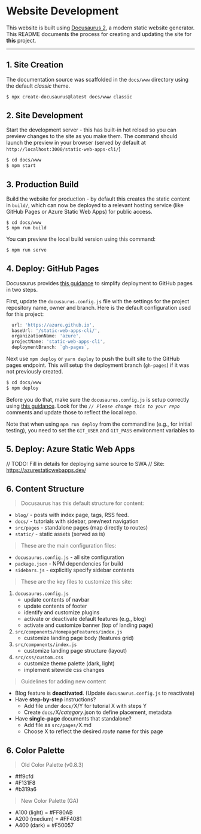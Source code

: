 # Website Development

This website is built using [Docusaurus 2](https://docusaurus.io/), a modern static website generator. This README documents the process for creating and updating the site for **this** project. 

---

## 1. Site Creation

The documentation source was scaffolded in the `docs/www` directory using the default _classic_ theme. 
 
```bash
$ npx create-docusaurus@latest docs/www classic
```

## 2. Site Development

Start the development server - this has built-in hot reload so you can preview changes to the site as you make them. The command should launch the preview in your browser (served by default at `http://localhost:3000/static-web-apps-cli/`)

```bash
$ cd docs/www
$ npm start
```

## 3. Production Build

Build the website for production - by default this creates the static content in `build/`, which can now be deployed to a relevant hosting service (like GitHub Pages or Azure Static Web Apps) for public access.

```
$ cd docs/www
$ npm run build
```
You can preview the local build version using this command: 

```bash
$ npm run serve
```

## 4. Deploy: GitHub Pages

Docusaurus provides [this guidance](https://docusaurus.io/docs/deployment#github-pages-overview) to simplify deployment to GitHub pages in two steps.

First, update the `docusaurus.config.js` file with the settings for the project repository name, owner and branch. Here is the default configuration used for this project:

```javascript
  url: 'https://azure.github.io', 
  baseUrl: '/static-web-apps-cli/',
  organizationName: 'azure',     
  projectName: 'static-web-apps-cli', 
  deploymentBranch: `gh-pages`, 
```

Next use `npm deploy` or `yarn deploy` to push the built site to the GitHub pages endpoint. This will setup the deployment branch (`gh-pages`) if it was not previously created.

```bash
$ cd docs/www
$ npm deploy
```
Before you do that, make sure the `docusaurus.config.js` is setup correctly using [this guidance](https://docusaurus.io/docs/deployment#github-pages-overview). Look for the _`// Please change this to your repo`_ comments and update those to reflect the local repo.

Note that when using `npm run deploy` from the commandline (e.g., for initial testing), you need to set the `GIT_USER` and `GIT_PASS` environment variables to 

## 5. Deploy: Azure Static Web Apps

// TODO: Fill in details for deploying same source to SWA
// Site: https://azurestaticwebapps.dev/


## 6. Content Structure 

> Docusaurus has this default structure for content:

 * `blog/` - posts with index page, tags, RSS feed.
 * `docs/` - tutorials with sidebar, prev/next navigation
 * `src/pages` - standalone pages (map directly to routes)
 * `static/` - static assets (served as is)

> These are the main configuration files:
 * `docusaurus.config.js` - all site configuration
 * `package.json` - NPM dependencies for build
 * `sidebars.js` - explicitly specify sidebar contents

> These are the key files to customize this site:
 1. `docusaurus.config.js` 
    - update contents of navbar
    - update contents of footer
    - identify and customize plugins
    - activate or deactivate default features (e.g., blog)
    - activate and customize banner (top of landing page)
 2. `src/components/HomepageFeatures/index.js`
    - customize landing page body (features grid)
 2. `src/components/index.js`
    - customize landing page structure (layout)
 4. `src/css/custom.css`
    - customize theme palette (dark, light)
    - implement sitewide css changes

> Guidelines for adding new content
  - Blog feature is **deactivated**. (Update `docusaurus.config.js` to reactivate)
  - Have **step-by-step** instructions? 
    - Add file under `docs/`X/Y for tutorial X with steps Y
    - Create `docs/`X/_category_.json to define placement, metadata
  - Have **single-page** documents that standalone? 
    - Add file as `src/pages/`X.md
    - Choose X to reflect the desired _route_ name for this page

## 6. Color Palette

> Old Color Palette (v0.8.3)
  * #ff9cfd
  * #F131F8
  * #b319a6
> New Color Palette (GA)
  * A100 (light) = #FF80AB
  * A200 (medium) = #FF4081
  * A400 (dark) = #F50057
